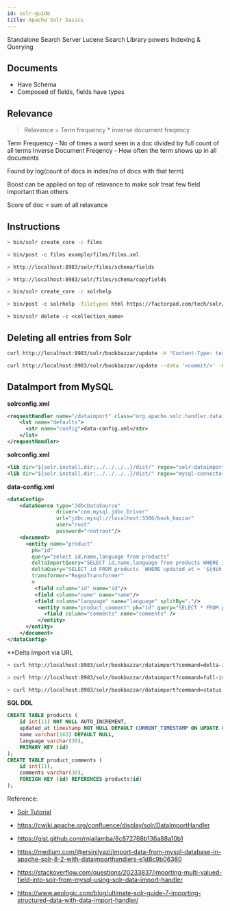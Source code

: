 ```yaml
---
id: solr-guide
title: Apache Solr basics
---
```


Standalone Search Server
Lucene Search Library powers Indexing & Querying

## Documents

- Have Schema
- Composed of fields, fields have types

## Relevance

> Relavance = Term frequency \* inverse document freqency

Term Frequency - No of times a word seen in a doc divided by full count of all terms
Inverse Document Freqency - How often the term shows up in all documents

Found by log(count of docs in index/no of docs with that term)

Boost can be applied on top of relavance to make solr treat few field important than others

Score of doc = sum of all relavance

## Instructions

```sh
> bin/solr create_core -c films
```

```sh
> bin/post -c films example/films/films.xml
```

```sh
> http://localhost:8983/solr/films/schema/fields
```

```sh
> http://localhost:8983/solr/films/schema/copyfields
```

```sh
> bin/solr create_core -c solrhelp
```

```sh
> bin/post -c solrhelp -filetypes html https://factorpad.com/tech/solr/index.html
```

```
> bin/solr delete -c <collection_name>
```

## Deleting all entries from Solr

```sh
curl http://localhost:8983/solr/bookbazzar/update -H "Content-Type: text/xml" --data-binary '<delete><query>*:*</query></delete>'

curl http://localhost:8983/solr/bookbazzar/update --data '<commit/>' -H 'Content-type:text/xml; charset=utf-8'
```

## DataImport from MySQL

**solrconfig.xml**

```xml
<requestHandler name="/dataimport" class="org.apache.solr.handler.dataimport.DataImportHandler">
    <lst name="defaults">
      <str name="config">data-config.xml</str>
    </lst>
</requestHandler>
```

**solrconfig.xml**

```xml
<lib dir="${solr.install.dir:../../../..}/dist/" regex="solr-dataimporthandler-.*\.jar" />
<lib dir="${solr.install.dir:../../../..}/dist/" regex="mysql-connector-java-8.0.21.jar" />
```

**data-config.xml**

```xml
<dataConfig>
    <dataSource type="JdbcDataSource"
                driver="com.mysql.jdbc.Driver"
                url="jdbc:mysql://localhost:3306/book_bazzar"
                user="root"
                password="rootroot"/>
    <document>
      <entity name="product"
        pk="id"
        query="select id,name,language from products"
        deltaImportQuery="SELECT id,name,language from products WHERE id='${dih.delta.id}'"
        deltaQuery="SELECT id FROM products  WHERE updated_at > '${dih.last_index_time}'"
        transformer="RegexTransformer"
        >
         <field column="id" name="id"/>
         <field column="name" name="name"/>
         <field column="language" name="language" splitBy=","/>
          <entity name="product_comment" pk="id" query="SELECT * FROM product_comments WHERE id='${product.id}'">
            <field column="comments" name="comments" />
          </entity>
      </entity>
    </document>
</dataConfig>
```

\*\*Delta Import via URL

```sh
> curl http://localhost:8983/solr/bookbazzar/dataimport?command=delta-import&clean=false

> curl http://localhost:8983/solr/bookbazzar/dataimport?command=full-import&clean=false

> curl http://localhost:8983/solr/bookbazzar/dataimport?command=status
```

**SQL DDL**

```sql
CREATE TABLE products (
    id int(11) NOT NULL AUTO_INCREMENT,
    updated_at timestamp NOT NULL DEFAULT CURRENT_TIMESTAMP ON UPDATE CURRENT_TIMESTAMP,
    name varchar(163) DEFAULT NULL,
    language varchar(30),
    PRIMARY KEY (id)
);
CREATE TABLE product_comments (
    id int(11),
    comments varchar(30),
    FOREIGN KEY (id) REFERENCES products(id)
);
```

Reference:

- [Solr Tutorial](https://factorpad.com/tech/solr/reference/solr-delete.html)

- https://cwiki.apache.org/confluence/display/solr/DataImportHandler

- https://gist.github.com/rnjailamba/8c872768b136a88a10b1

- https://medium.com/@ersinilyazi/import-data-from-mysql-database-in-apache-solr-8-2-with-dataimporthandlers-e1d8c9b06380

- https://stackoverflow.com/questions/20233837/importing-multi-valued-field-into-solr-from-mysql-using-solr-data-import-handler

- https://www.aeologic.com/blog/ultimate-solr-guide-7-importing-structured-data-with-data-import-handler/

